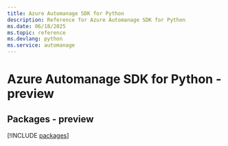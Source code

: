 ```yaml
---
title: Azure Automanage SDK for Python
description: Reference for Azure Automanage SDK for Python
ms.date: 06/18/2025
ms.topic: reference
ms.devlang: python
ms.service: automanage
---
```

# Azure Automanage SDK for Python - preview
## Packages - preview
[!INCLUDE [packages](automanage-index.md)]